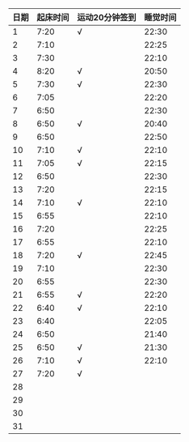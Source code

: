 日期|起床时间|运动20分钟签到|睡觉时间
:---------------|:---------------|:---------------|:---------------
1|7:20|√|22:30|
2|7:10| |22:25|
3|7:30| |22:10|
4|8:20|√|20:50|
5|7:30|√|22:30|
6|7:05| |22:20|
7|6:50| |22:30|
8|6:50|√|20:40|
9|6:50| |22:50|
10|7:10|√|22:10|
11|7:05|√|22:15|
12|6:50| |22:30|
13|7:20| |22:15|
14|7:10|√|22:10|
15|6:55| |22:10|
16|7:20| |22:25|
17|6:55| |22:10|
18|7:20|√|22:45|
19|7:10| |22:30|
20|6:55| |22:30|
21|6:55|√|22:20|
22|6:40|√|22:10|
23|6:40| |22:05|
24|6:50| |21:40|
25|6:50|√|21:30|
26|7:10|√|22:10|
27|7:20|√| |
28| | | |
29| | | |
30| | | |
31| | | |